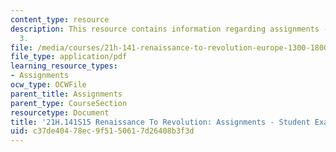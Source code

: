 ```yaml
---
content_type: resource
description: This resource contains information regarding assignments - student example
  3.
file: /media/courses/21h-141-renaissance-to-revolution-europe-1300-1800-spring-2015/c37de40478ec9f5150617d26408b3f3d_MIT21H_141S15_Roman.pdf
file_type: application/pdf
learning_resource_types:
- Assignments
ocw_type: OCWFile
parent_title: Assignments
parent_type: CourseSection
resourcetype: Document
title: '21H.141S15 Renaissance To Revolution: Assignments - Student Example 3'
uid: c37de404-78ec-9f51-5061-7d26408b3f3d
---
```

